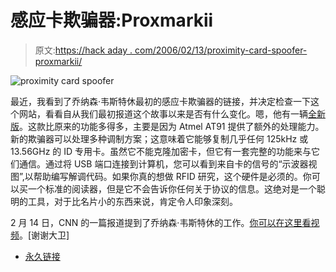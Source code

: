# 感应卡欺骗器:Proxmarkii

> 原文:[https://hack aday . com/2006/02/13/proximity-card-spoofer-proxmarkii/](https://hackaday.com/2006/02/13/proximity-card-spoofer-proxmarkii/)

![proximity card spoofer](../Images/6d3219eebeb32027b7af41e90995e007.png)

最近，我看到了乔纳森·韦斯特休最初的感应卡欺骗器的链接，并决定检查一下这个网站，看看自从我们最初报道这个故事以来是否有什么变化。嗯，他有一辆[全新版](http://cq.cx/proxmarkii.pl)。这款比原来的功能多得多，主要是因为 Atmel AT91 提供了额外的处理能力。新的欺骗器可以处理多种调制方案；这意味着它能够复制几乎任何 125kHz 或 13.56GHz 的 ID 专用卡。虽然它不能克隆加密卡，但它有一套完整的功能来与它们通信。通过将 USB 端口连接到计算机，您可以看到来自卡的信号的“示波器视图”,以帮助编写解调代码。如果你真的想做 RFID 研究，这个硬件是必须的。你可以买一个标准的阅读器，但是它不会告诉你任何关于协议的信息。这绝对是一个聪明的工具，对于比名片小的东西来说，肯定令人印象深刻。

2 月 14 日，CNN 的一篇报道提到了乔纳森·韦斯特休的工作。[你可以在这里看视频](http://www.cnn.com/video/partners/clickability/index.html?url=/video/us/2006/02/14/tucker.tracking.employees.cnn)。[谢谢大卫]

*   [永久链接](http://cq.cx/proxmarkii.pl)